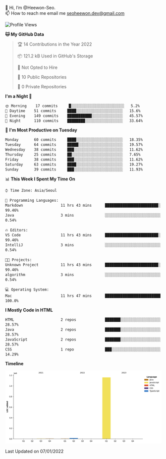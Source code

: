 👋 Hi, I’m @Heewon-Seo.  
📫 How to reach me email me seoheewon.dev@gmail.com 

 <!--START_SECTION:waka-->
![Profile Views](http://img.shields.io/badge/Profile%20Views-10-blue)

**🐱 My GitHub Data** 

> 🏆 14 Contributions in the Year 2022
 > 
> 📦 121.2 kB Used in GitHub's Storage 
 > 
> 🚫 Not Opted to Hire
 > 
> 📜 10 Public Repositories 
 > 
> 🔑 0 Private Repositories  
 > 
**I'm a Night 🦉** 

```text
🌞 Morning    17 commits     █░░░░░░░░░░░░░░░░░░░░░░░░   5.2% 
🌆 Daytime    51 commits     ████░░░░░░░░░░░░░░░░░░░░░   15.6% 
🌃 Evening    149 commits    ███████████░░░░░░░░░░░░░░   45.57% 
🌙 Night      110 commits    ████████░░░░░░░░░░░░░░░░░   33.64%

```
📅 **I'm Most Productive on Tuesday** 

```text
Monday       60 commits     ████░░░░░░░░░░░░░░░░░░░░░   18.35% 
Tuesday      64 commits     █████░░░░░░░░░░░░░░░░░░░░   19.57% 
Wednesday    38 commits     ███░░░░░░░░░░░░░░░░░░░░░░   11.62% 
Thursday     25 commits     ██░░░░░░░░░░░░░░░░░░░░░░░   7.65% 
Friday       38 commits     ███░░░░░░░░░░░░░░░░░░░░░░   11.62% 
Saturday     63 commits     ████░░░░░░░░░░░░░░░░░░░░░   19.27% 
Sunday       39 commits     ███░░░░░░░░░░░░░░░░░░░░░░   11.93%

```


📊 **This Week I Spent My Time On** 

```text
⌚︎ Time Zone: Asia/Seoul

💬 Programming Languages: 
Markdown                 11 hrs 43 mins      ████████████████████████░   99.46% 
Java                     3 mins              ░░░░░░░░░░░░░░░░░░░░░░░░░   0.54%

🔥 Editors: 
VS Code                  11 hrs 43 mins      ████████████████████████░   99.46% 
IntelliJ                 3 mins              ░░░░░░░░░░░░░░░░░░░░░░░░░   0.54%

🐱‍💻 Projects: 
Unknown Project          11 hrs 43 mins      ████████████████████████░   99.46% 
algorithm                3 mins              ░░░░░░░░░░░░░░░░░░░░░░░░░   0.54%

💻 Operating System: 
Mac                      11 hrs 47 mins      █████████████████████████   100.0%

```

**I Mostly Code in HTML** 

```text
HTML                     2 repos             ███████░░░░░░░░░░░░░░░░░░   28.57% 
Java                     2 repos             ███████░░░░░░░░░░░░░░░░░░   28.57% 
JavaScript               2 repos             ███████░░░░░░░░░░░░░░░░░░   28.57% 
CSS                      1 repo              ███░░░░░░░░░░░░░░░░░░░░░░   14.29%

```


**Timeline**

![Chart not found](https://raw.githubusercontent.com/Heewon-Seo/Heewon-Seo/main/charts/bar_graph.png) 


 Last Updated on 07/01/2022
<!--END_SECTION:waka-->
